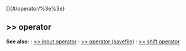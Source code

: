 []{#/operator/%3e%3e}
## \>\> operator
**See also:**
:   [\>\> input operator](#/operator/%3e%3e/input)
:   [\>\> operator (savefile)](#/savefile/operator/%3e%3e)
:   [\>\> shift operator](#/operator/%3e%3e/shift)